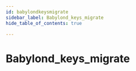 ```yaml
---
id: babylondkeysmigrate
sidebar_label: Babylond_keys_migrate
hide_table_of_contents: true

---
```


# Babylond_keys_migrate